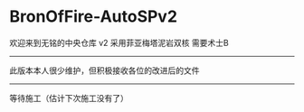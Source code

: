 # BronOfFire-AutoSPv2
欢迎来到无铭的中央仓库
v2 采用菲亚梅塔泥岩双核 需要术士B
****
此版本本人很少维护，但积极接收各位的改进后的文件
****
等待施工（估计下次施工没有了）
